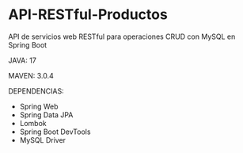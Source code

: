 # API-RESTful-Productos
API de servicios web RESTful para operaciones CRUD con MySQL en Spring Boot

JAVA: 17

MAVEN: 3.0.4

DEPENDENCIAS:
  - Spring Web
  - Spring Data JPA
  - Lombok
  - Spring Boot DevTools
  - MySQL Driver

